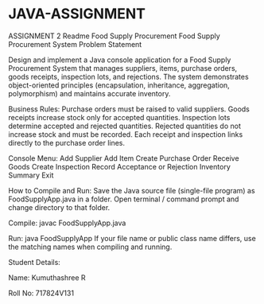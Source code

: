 # JAVA-ASSIGNMENT
ASSIGNMENT 2
Readme Food Supply Procurement
Food Supply Procurement System
Problem Statement

Design and implement a Java console application for a Food Supply Procurement System that manages suppliers, items, purchase orders, goods receipts, inspection lots, and rejections. The system demonstrates object-oriented principles (encapsulation, inheritance, aggregation, polymorphism) and maintains accurate inventory.

Business Rules:
Purchase orders must be raised to valid suppliers.
Goods receipts increase stock only for accepted quantities.
Inspection lots determine accepted and rejected quantities.
Rejected quantities do not increase stock and must be recorded.
Each receipt and inspection links directly to the purchase order lines.

Console Menu:
Add Supplier
Add Item
Create Purchase Order
Receive Goods
Create Inspection
Record Acceptance or Rejection
Inventory Summary
Exit

How to Compile and Run:
Save the Java source file (single-file program) as FoodSupplyApp.java in a folder.
Open terminal / command prompt and change directory to that folder.

Compile:
javac FoodSupplyApp.java

Run:
java FoodSupplyApp
If your file name or public class name differs, use the matching names when compiling and running.

Student Details:

Name: Kumuthashree R

Roll No: 717824V131
